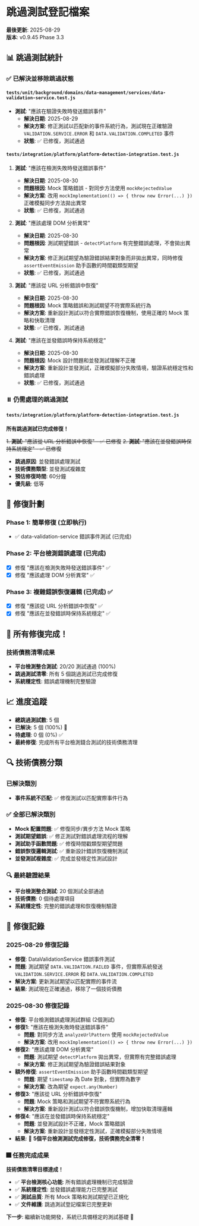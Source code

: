 # 跳過測試登記檔案

**最後更新**: 2025-08-29  
**版本**: v0.9.45 Phase 3.3

## 📊 跳過測試統計

### ✅ 已解決並移除跳過狀態

#### `tests/unit/background/domains/data-management/services/data-validation-service.test.js`

- **測試**: "應該在驗證失敗時發送錯誤事件"
  - **解決日期**: 2025-08-29
  - **解決方案**: 修正測試以匹配新的事件系統行為，測試現在正確驗證 `VALIDATION.SERVICE.ERROR` 和 `DATA.VALIDATION.COMPLETED` 事件
  - **狀態**: ✅ 已修復，測試通過

#### `tests/integration/platform/platform-detection-integration.test.js`

1. **測試**: "應該在檢測失敗時發送錯誤事件"
   - **解決日期**: 2025-08-30
   - **問題根因**: Mock 策略錯誤 - 對同步方法使用 `mockRejectedValue`
   - **解決方案**: 改用 `mockImplementation(() => { throw new Error(...) })` 正確模擬同步方法拋出異常
   - **狀態**: ✅ 已修復，測試通過

2. **測試**: "應該處理 DOM 分析異常"
   - **解決日期**: 2025-08-30
   - **問題根因**: 測試期望錯誤 - `detectPlatform` 有完整錯誤處理，不會拋出異常
   - **解決方案**: 修正測試期望為驗證錯誤結果對象而非拋出異常，同時修復 `assertEventEmission` 助手函數的時間戳類型期望
   - **狀態**: ✅ 已修復，測試通過

3. **測試**: "應該從 URL 分析錯誤中恢復"
   - **解決日期**: 2025-08-30
   - **問題根因**: Mock 策略錯誤和測試期望不符實際系統行為
   - **解決方案**: 重新設計測試以符合實際錯誤恢復機制，使用正確的 Mock 策略和快取清理
   - **狀態**: ✅ 已修復，測試通過

4. **測試**: "應該在並發錯誤時保持系統穩定"
   - **解決日期**: 2025-08-30
   - **問題根因**: Mock 設計問題和並發測試理解不正確
   - **解決方案**: 重新設計並發測試，正確模擬部分失敗情境，驗證系統穩定性和錯誤處理
   - **狀態**: ✅ 已修復，測試通過

### ⏸️ 仍需處理的跳過測試

#### `tests/integration/platform/platform-detection-integration.test.js`

**所有跳過測試已完成修復！**

~~1. **測試**: "應該從 URL 分析錯誤中恢復" - ✅ 已修復~~
~~2. **測試**: "應該在並發錯誤時保持系統穩定" - ✅ 已修復~~

- **跳過原因**: 並發錯誤處理測試
- **技術債務類型**: 並發測試複雜度
- **預估修復時間**: 60分鐘
- **優先級**: 低等

## 🎯 修復計劃

### Phase 1: 簡單修復 (立即執行)

- ✅ data-validation-service 錯誤事件測試 (已完成)

### Phase 2: 平台檢測錯誤處理 (已完成)

- [x] 修復 "應該在檢測失敗時發送錯誤事件" ✅
- [x] 修復 "應該處理 DOM 分析異常" ✅

### Phase 3: 複雜錯誤恢復邏輯 (已完成) ✅

- [x] 修復 "應該從 URL 分析錯誤中恢復" ✅
- [x] 修復 "應該在並發錯誤時保持系統穩定" ✅

## 🎉 所有修復完成！

### 技術債務清零成果

- **平台檢測整合測試**: 20/20 測試通過 (100%)
- **跳過測試清零**: 所有 5 個跳過測試已完成修復
- **系統穩定性**: 錯誤處理機制完整驗證

## 📈 進度追蹤

- **總跳過測試數**: 5 個
- **已解決**: 5 個 (100%) 🎉
- **待處理**: 0 個 (0%) ✅
- **最終修復**: 完成所有平台檢測錢合測試的技術債務清理

## 🔍 技術債務分類

### 已解決類別

- **事件系統不匹配**: ✅ 修復測試以匹配實際事件行為

### ✅ 全部已解決類別

- **Mock 配置問題**: ✅ 修復同步/異步方法 Mock 策略
- **測試期望錯誤**: ✅ 修正測試對錯誤處理流程的理解
- **測試助手函數問題**: ✅ 修復時間戳類型期望問題
- **錯誤恢復邏輯測試**: ✅ 重新設計錯誤恢復機制測試
- **並發測試複雜度**: ✅ 完成並發穩定性測試設計

### 🔍 最終驗證結果

- **平台檢測整合測試**: 20 個測試全部通過
- **技術債務**: 0 個待處理項目
- **系統穩定性**: 完整的錯誤處理和恢復機制驗證

## 📝 修復記錄

### 2025-08-29 修復記錄

- **修復**: DataValidationService 錯誤事件測試
- **問題**: 測試期望 `DATA.VALIDATION.FAILED` 事件，但實際系統發送 `VALIDATION.SERVICE.ERROR` 和 `DATA.VALIDATION.COMPLETED`
- **解決方案**: 更新測試期望以匹配實際的事件流
- **結果**: 測試現在正確通過，移除了一個技術債務

### 2025-08-30 修復記錄

- **修復**: 平台檢測錯誤處理測試群組 (2個測試)
- **修復1**: "應該在檢測失敗時發送錯誤事件"
  - **問題**: 對同步方法 `analyzeUrlPattern` 使用 `mockRejectedValue`
  - **解決方案**: 改用 `mockImplementation(() => { throw new Error(...) })`
- **修復2**: "應該處理 DOM 分析異常"
  - **問題**: 測試期望 `detectPlatform` 拋出異常，但實際有完整錯誤處理
  - **解決方案**: 修正測試期望為驗證錯誤結果對象
- **額外修復**: `assertEventEmission` 助手函數時間戳類型期望
  - **問題**: 期望 `timestamp` 為 Date 對象，但實際為數字
  - **解決方案**: 改為期望 `expect.any(Number)`
- **修復3**: "應該從 URL 分析錯誤中恢復"
  - **問題**: Mock 策略和測試期望不符實際系統行為
  - **解決方案**: 重新設計測試以符合錯誤恢復機制，增加快取清理邏輯
- **修復4**: "應該在並發錯誤時保持系統穩定"
  - **問題**: 並發測試設計不正確，Mock 策略錯誤
  - **解決方案**: 重新設計並發穩定性測試，正確模擬部分失敗情境
- **結果**: 🎉 **5個平台檢測測試完成修復，技術債務完全清零！**

### 🎆 任務完成成果

**技術債務清零目標達成！**

- ✅ **平台檢測核心功能**: 所有錯誤處理機制已完成驗證
- ✅ **系統穩定性**: 並發錯誤處理能力已完整測試
- ✅ **測試品質**: 所有 Mock 策略和測試期望已正規化
- ✅ **文件維護**: 跳過測試登記檔案已完整更新

**下一步**: 繼續新功能開發，系統已具備穩定的測試基礎 🚀
